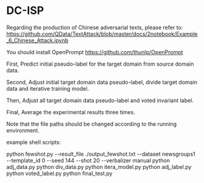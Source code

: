 # DC-ISP
Regarding the production of Chinese adversarial texts, please refer to: https://github.com/QData/TextAttack/blob/master/docs/2notebook/Example_6_Chinese_Attack.ipynb

You should install OpenPrompt https://github.com/thunlp/OpenPrompt

First, Predict initial pseudo-label for the target domain from source domain data.

Second, Adjust initial target domain data pseudo-label, divide target domain data and iterative training model.

Then, Adjust all target domain data pseudo-label and voted invariant label.

Final, Average the experimental results three times.

Note that the file paths should be changed according to the running environment.

example shell scripts:

python fewshot.py --result_file ./output_fewshot.txt --dataset newsgroups1 --template_id 0 --seed 144 --shot 20 --verbalizer manual
python adj_data.py
python div_data.py
python itera_model.py
python adj_label.py
python voted_label.py
python final_test.py
